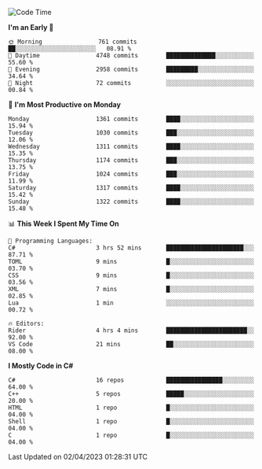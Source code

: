 <!--START_SECTION:waka-->
![Code Time](http://img.shields.io/badge/Code%20Time-1%2C010%20hrs%2054%20mins-blue)

**I'm an Early 🐤** 

```text
🌞 Morning                761 commits         ██░░░░░░░░░░░░░░░░░░░░░░░   08.91 % 
🌆 Daytime                4748 commits        ██████████████░░░░░░░░░░░   55.60 % 
🌃 Evening                2958 commits        █████████░░░░░░░░░░░░░░░░   34.64 % 
🌙 Night                  72 commits          ░░░░░░░░░░░░░░░░░░░░░░░░░   00.84 % 
```
📅 **I'm Most Productive on Monday** 

```text
Monday                   1361 commits        ████░░░░░░░░░░░░░░░░░░░░░   15.94 % 
Tuesday                  1030 commits        ███░░░░░░░░░░░░░░░░░░░░░░   12.06 % 
Wednesday                1311 commits        ████░░░░░░░░░░░░░░░░░░░░░   15.35 % 
Thursday                 1174 commits        ███░░░░░░░░░░░░░░░░░░░░░░   13.75 % 
Friday                   1024 commits        ███░░░░░░░░░░░░░░░░░░░░░░   11.99 % 
Saturday                 1317 commits        ████░░░░░░░░░░░░░░░░░░░░░   15.42 % 
Sunday                   1322 commits        ████░░░░░░░░░░░░░░░░░░░░░   15.48 % 
```


📊 **This Week I Spent My Time On** 

```text
💬 Programming Languages: 
C#                       3 hrs 52 mins       ██████████████████████░░░   87.71 % 
TOML                     9 mins              █░░░░░░░░░░░░░░░░░░░░░░░░   03.70 % 
CSS                      9 mins              █░░░░░░░░░░░░░░░░░░░░░░░░   03.56 % 
XML                      7 mins              █░░░░░░░░░░░░░░░░░░░░░░░░   02.85 % 
Lua                      1 min               ░░░░░░░░░░░░░░░░░░░░░░░░░   00.72 % 

🔥 Editors: 
Rider                    4 hrs 4 mins        ███████████████████████░░   92.00 % 
VS Code                  21 mins             ██░░░░░░░░░░░░░░░░░░░░░░░   08.00 % 
```

**I Mostly Code in C#** 

```text
C#                       16 repos            ████████████████░░░░░░░░░   64.00 % 
C++                      5 repos             █████░░░░░░░░░░░░░░░░░░░░   20.00 % 
HTML                     1 repo              █░░░░░░░░░░░░░░░░░░░░░░░░   04.00 % 
Shell                    1 repo              █░░░░░░░░░░░░░░░░░░░░░░░░   04.00 % 
C                        1 repo              █░░░░░░░░░░░░░░░░░░░░░░░░   04.00 % 
```




 Last Updated on 02/04/2023 01:28:31 UTC
<!--END_SECTION:waka-->
